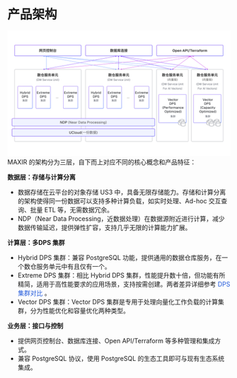 # 产品架构

![](/images/introduction/architecture.png)
MAXIR 的架构分为三层，自下而上对应不同的核心概念和产品特征：

**数据层：存储与计算分离**
- 数据存储在云平台的对象存储 US3 中，具备无限存储能力。存储和计算分离的架构使得同一份数据可以支持多种计算负载，如实时处理、Ad-hoc 交互查询、批量 ETL 等，无需数据冗余。
- NDP（Near Data Processing，近数据处理）在数据源附近进行计算，减少数据传输延迟，提供弹性扩容，支持几乎无限的计算能力扩展。

**计算层：多****DPS**** 集群**
- Hybrid DPS 集群：兼容 PostgreSQL 功能，提供通用的数据仓库服务，在一个数仓服务单元中有且仅有一个。
- Extreme DPS 集群：相比 Hybrid DPS 集群，性能提升数十倍，但功能有所精简，适用于高性能要求的应用场景，支持按需创建。两者差异详细参考 <font style="color:rgb(36,91,219);">DPS集群对比</font> 。
- Vector DPS 集群：Vector DPS 集群是专用于处理向量化工作负载的计算集群，分为性能优化和容量优化两种类型。

**业务层：接口与控制**
- 提供网页控制台、数据库连接、Open API/Terraform 等多种管理和集成方式。
- 兼容 PostgreSQL 协议，使用 PostgreSQL 的生态工具即可与现有生态系统集成。


